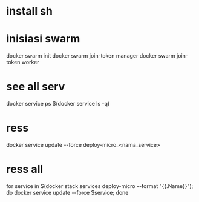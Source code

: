# install sh

# inisiasi swarm
docker swarm init
docker swarm join-token manager
docker swarm join-token worker

# see all serv
docker service ps $(docker service ls -q)

# ress
docker service update --force deploy-micro_<nama_service>

# ress all
for service in $(docker stack services deploy-micro --format "{{.Name}}"); do
  docker service update --force $service;
done